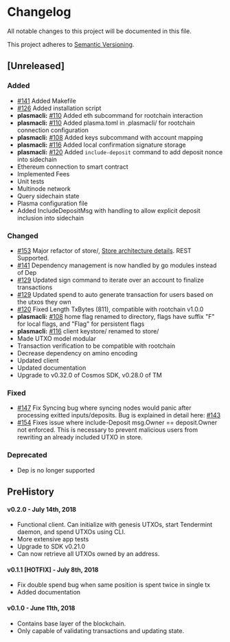 # Changelog
All notable changes to this project will be documented in this file.

This project adheres to [Semantic Versioning](https://semver.org/spec/v2.0.0.html).

## [Unreleased]
### Added
- [\#141](https://github.com/FourthState/plasma-mvp-sidechain/pull/141) Added Makefile
- [\#126](https://github.com/FourthState/plasma-mvp-sidechain/pull/126) Added installation script
- **plasmacli:** [\#110](https://github.com/FourthState/plasma-mvp-sidechain/pull/110) Added eth subcommand for rootchain interaction
- **plasmacli:** [\#110](https://github.com/FourthState/plasma-mvp-sidechain/pull/110) Added plasma.toml in .plasmacli/ for rootchain connection configuration
- **plasmacli:** [\#108](https://github.com/FourthState/plasma-mvp-sidechain/pull/108) Added keys subcommand with account mapping
- **plasmacli:** [\#116](https://github.com/FourthState/plasma-mvp-sidechain/pull/116) Added local confirmation signature storage
- **plasmacli:** [\#120](https://github.com/FourthState/plasma-mvp-sidechain/pull/120) Added `include-deposit` command to add deposit nonce into sidechain
- Ethereum connection to smart contract
- Implemented Fees
- Unit tests
- Multinode network
- Query sidechain state
- Plasma configuration file
- Added IncludeDepositMsg with handling to allow explicit deposit inclusion into sidechain
### Changed
- [\#153](https://github.com/FourthState/plasma-mvp-sidechain/pull/153) Major refactor of store/, [Store architecture details](https://github.com/FourthState/plasma-mvp-sidechain/tree/develop/docs/architecure/store.md). REST Supported.
- [\#141](https://github.com/FourthState/plasma-mvp-sidechain/pull/141) Dependency management is now handled by go modules instead of Dep
- [\#129](https://github.com/FourthState/plasma-mvp-sidechain/pull/129) Updated sign command to iterate over an account to finalize transactions
- [\#129](https://github.com/FourthState/plasma-mvp-sidechain/pull/129) Updated spend to auto generate transaction for users based on the utxos they own
- [\#120](https://github.com/FourthState/plasma-mvp-sidechain/pull/118) Fixed Length TxBytes (811), compatible with rootchain v1.0.0
- **plasmacli:** [\#108](https://github.com/FourthState/plasma-mvp-sidechain/pull/108) home flag renamed to directory, flags have suffix "F" for local flags, and "Flag" for persistent flags
- **plasmacli:** [\#116](https://github.com/FourthState/plasma-mvp-sidechain/pull/116) client keystore/ renamed to store/
- Made UTXO model modular
- Transaction verification to be compatible with rootchain
- Decrease dependency on amino encoding
- Updated client
- Updated documentation
- Upgrade to v0.32.0 of Cosmos SDK, v0.28.0 of TM
### Fixed
- [\#147](https://github.com/FourthState/plasma-mvp-sidechain/pull/147) Fix Syncing bug where syncing nodes would panic after processing exitted inputs/deposits. Bug is explained in detail here: [\#143](https://github.com/FourthState/plasma-mvp-sidechain/issues/143)
- [\#154](https://github.com/FourthState/plasma-mvp-sidechain/pull/154) Fixes issue where include-Deposit msg.Owner == deposit.Owner not enforced. This is necessary to prevent malicious users from rewriting an already included UTXO in store.
### Deprecated 
- Dep is no longer supported

## PreHistory

#### v0.2.0 - July 14th, 2018
- Functional client. Can initialize with genesis UTXOs, start Tendermint daemon, and spend UTXOs using CLI.
- More extensive app tests
- Upgrade to SDK v0.21.0
- Can now retrieve all UTXOs owned by an address.

#### v0.1.1 [HOTFIX] - July 8th, 2018 
- Fix double spend bug when same position is spent twice in single tx
- Added documentation

#### v0.1.0 - June 11th, 2018
- Contains base layer of the blockchain.
- Only capable of validating transactions and updating state.


